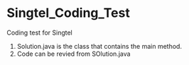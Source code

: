 # Singtel_Coding_Test
Coding test for Singtel

1) Solution.java is the class that contains the main method.
2) Code can be revied from SOlution.java
